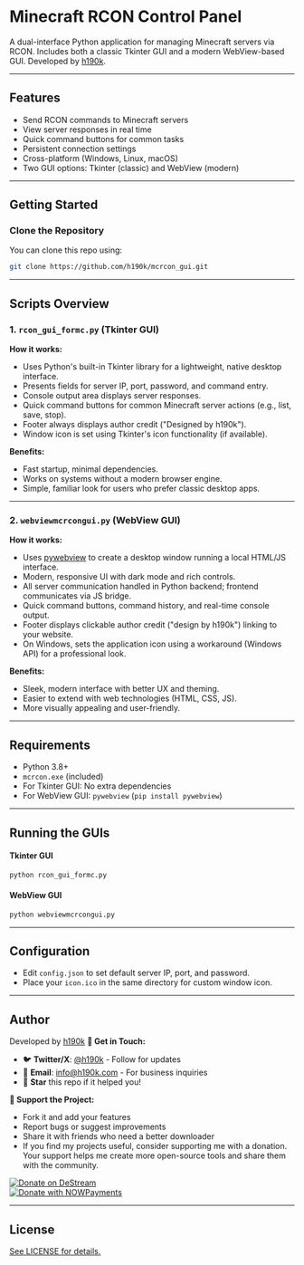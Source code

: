 # Minecraft RCON Control Panel

A dual-interface Python application for managing Minecraft servers via RCON. Includes both a classic Tkinter GUI and a modern WebView-based GUI. Developed by [h190k](https://github.com/h190k).

---

## Features
- Send RCON commands to Minecraft servers
- View server responses in real time
- Quick command buttons for common tasks
- Persistent connection settings
- Cross-platform (Windows, Linux, macOS)
- Two GUI options: Tkinter (classic) and WebView (modern)

---

## Getting Started

### Clone the Repository
You can clone this repo using:
```bash
git clone https://github.com/h190k/mcrcon_gui.git
```

---

## Scripts Overview

### 1. `rcon_gui_formc.py` (Tkinter GUI)

**How it works:**
- Uses Python's built-in Tkinter library for a lightweight, native desktop interface.
- Presents fields for server IP, port, password, and command entry.
- Console output area displays server responses.
- Quick command buttons for common Minecraft server actions (e.g., list, save, stop).
- Footer always displays author credit ("Designed by h190k").
- Window icon is set using Tkinter's icon functionality (if available).

**Benefits:**
- Fast startup, minimal dependencies.
- Works on systems without a modern browser engine.
- Simple, familiar look for users who prefer classic desktop apps.

---

### 2. `webviewmcrcongui.py` (WebView GUI)

**How it works:**
- Uses [pywebview](https://pywebview.flowrl.com/) to create a desktop window running a local HTML/JS interface.
- Modern, responsive UI with dark mode and rich controls.
- All server communication handled in Python backend; frontend communicates via JS bridge.
- Quick command buttons, command history, and real-time console output.
- Footer displays clickable author credit ("design by h190k") linking to your website.
- On Windows, sets the application icon using a workaround (Windows API) for a professional look.

**Benefits:**
- Sleek, modern interface with better UX and theming.
- Easier to extend with web technologies (HTML, CSS, JS).
- More visually appealing and user-friendly.

---

## Requirements
- Python 3.8+
- `mcrcon.exe` (included)
- For Tkinter GUI: No extra dependencies
- For WebView GUI: `pywebview` (`pip install pywebview`)

---

## Running the GUIs

#### Tkinter GUI
```bash
python rcon_gui_formc.py
```

#### WebView GUI
```bash
python webviewmcrcongui.py
```

---

## Configuration
- Edit `config.json` to set default server IP, port, and password.
- Place your `icon.ico` in the same directory for custom window icon.

---

## Author
Developed by [h190k](https://github.com/h190k)
**📧 Get in Touch:**
- 🐦 **Twitter/X**: [@h190k](https://twitter.com/h190k) - Follow for updates
- 📧 **Email**: [info@h190k.com](mailto:info@h190k.com) - For business inquiries
- 🌟 **Star** this repo if it helped you!

**💖 Support the Project:**
- Fork it and add your features
- Report bugs or suggest improvements
- Share it with friends who need a better downloader
- If you find my projects useful, consider supporting me with a donation.  
Your support helps me create more open-source tools and share them with the community.  

[![Donate on DeStream](https://img.shields.io/badge/Donate-DeStream-blue?style=for-the-badge)](https://destream.net/live/H190K/donate)  
[![Donate with NOWPayments](https://img.shields.io/badge/Donate-NOWPayments-purple?style=for-the-badge)](https://nowpayments.io/donation?api_key=J0QACAH-BTH4F4F-QDXM4ZS-RCA58BH)  


---

## License
[See LICENSE for details.](LICENSE)